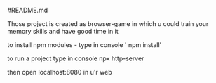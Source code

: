 #README.md

Those project is created as browser-game in which u could train your memory skills and have good time in it

to install npm modules - type in console ' npm install'

to run a project type in console npx http-server

then open localhost:8080 in u'r web